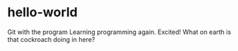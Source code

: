 # hello-world
Git with the program
Learning programming again. Excited!
What on earth is that cockroach doing in here?

